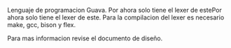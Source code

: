 Lenguaje de programacion Guava. Por ahora solo tiene el lexer de estePor ahora solo tiene el lexer de este.
Para la compilacion del lexer es necesario make, gcc, bison y flex.


Para mas informacion revise el documento de diseño.
